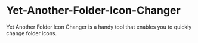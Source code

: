 Yet-Another-Folder-Icon-Changer
===============================

Yet Another Folder Icon Changer is a handy tool that enables you to quickly change folder icons.
